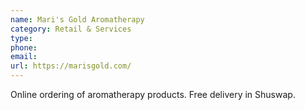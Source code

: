```yaml
---
name: Mari's Gold Aromatherapy
category: Retail & Services
type:
phone:
email:
url: https://marisgold.com/
---
```


Online ordering of aromatherapy products.  Free delivery in Shuswap.
